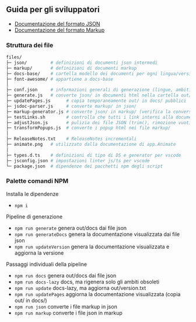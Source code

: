 ## Guida per gli sviluppatori

- [Documentazione del formato JSON](json/README.md)
- [Documentazione del formato Markup](markup/README.md)

### Struttura dei file
```bash
files/
├─ json/         # definizioni di documenti json intermedi
├─ markup/       # definizioni di documenti markup
├─ docs-base/    # cartella modello dei documenti per ogni lingua/versione
├─ font-awesome/ # appartiene a docs-base
│
├─ conf.json     # informazioni generali di generazione (lingue, ambiti, definizioni di tipo, ...)
├─ generate.js   # converte json/ in documenti html nella cartella out/
├─ updatePages.js      # copia temporaneamente out/ in docs/ pubblici
├─ jsdoc-parser.js     # converte markup/ in json/
├─ markup-generator.js # converte json/ in markup/ (verifica la conversione bidirezionale)
├─ testLinks.sh        # controlla che tutti i link interni alla documentazione siano validi
├─ adjustJson.js       # pulizia dei file JSON (trim(), rimozione vuoti, ordinamento chiavi, ...)
├─ transformPopups.js  # converte i popup html nei file markup/
│
├─ ReleaseNotes.txt    # ReleaseNotes incrementali
├─ animate.png   # utilizzato dalla documentazione di app.Animate
│
├─ types.d.ts    # definizioni di tipo di DS e generator per vscode
├─ jsconfig.json # impostazioni linter js/ts per vscode
└─ package.json  # dipendenze dei pacchetti npm degli script
```


### Palette comandi NPM

Installa le dipendenze
- `npm i`

Pipeline di generazione
- `npm run generate` genera out/docs dai file json
- `npm run generateDocs` genera la documentazione visualizzata dai file json
- `npm run updateVersion` genera la documentazione visualizzata e aggiorna la versione

Passaggi individuali della pipeline
- `npm run docs` genera out/docs dai file json
- `npm run docs-lazy` docs, ma rigenera solo gli ambiti obsoleti
- `npm run update` docs-lazy, ma aggiorna out/version.txt
- `npm run updatePages` aggiorna la documentazione visualizzata (copia out/ in docs/)
- `npm run json` converte i file markup in json
- `npm run markup` converte i file json in markup
